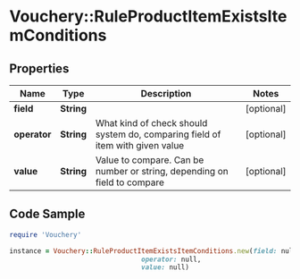 # Vouchery::RuleProductItemExistsItemConditions

## Properties

Name | Type | Description | Notes
------------ | ------------- | ------------- | -------------
**field** | **String** |  | [optional] 
**operator** | **String** | What kind of check should system do, comparing field of item with given value | [optional] 
**value** | **String** | Value to compare. Can be number or string, depending on field to compare | [optional] 

## Code Sample

```ruby
require 'Vouchery'

instance = Vouchery::RuleProductItemExistsItemConditions.new(field: null,
                                 operator: null,
                                 value: null)
```


